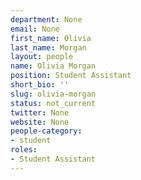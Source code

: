 ```yaml
---
department: None
email: None
first_name: Olivia
last_name: Morgan
layout: people
name: Olivia Morgan
position: Student Assistant
short_bio: ''
slug: olivia-morgan
status: not_current
twitter: None
website: None
people-category:
- student
roles:
- Student Assistant
---
```



